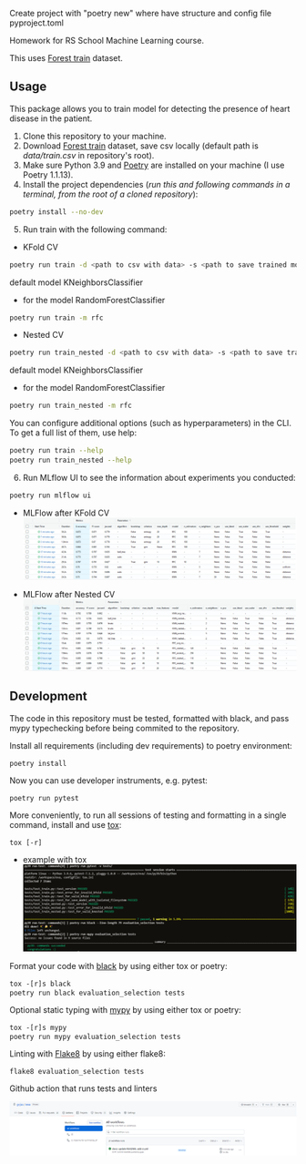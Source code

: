 Create project with "poetry new" where have structure and config file pyproject.toml

Homework for RS School Machine Learning course.

This uses [Forest train](https://www.kaggle.com/competitions/forest-cover-type-prediction) dataset.

## Usage
This package allows you to train model for detecting the presence of heart disease in the patient.
1. Clone this repository to your machine.
2. Download [Forest train](https://www.kaggle.com/competitions/forest-cover-type-prediction) dataset, save csv locally (default path is *data/train.csv* in repository's root).
3. Make sure Python 3.9 and [Poetry](https://python-poetry.org/docs/) are installed on your machine (I use Poetry 1.1.13).
4. Install the project dependencies (*run this and following commands in a terminal, from the root of a cloned repository*):
```sh
poetry install --no-dev
```
5. Run train with the following command:
- KFold CV
```sh
poetry run train -d <path to csv with data> -s <path to save trained model>
```
default model KNeighborsClassifier  
- for the model RandomForestClassifier
```sh
poetry run train -m rfc
```

- Nested CV
```sh
poetry run train_nested -d <path to csv with data> -s <path to save trained model>
```
default model KNeighborsClassifier  
- for the model RandomForestClassifier
```sh
poetry run train_nested -m rfc
```

You can configure additional options (such as hyperparameters) in the CLI. To get a full list of them, use help:
```sh
poetry run train --help
poetry run train_nested --help
```
6. Run MLflow UI to see the information about experiments you conducted:
```sh
poetry run mlflow ui
```
- MLFlow after KFold CV
![MLFlow experiments example](./MLFlow.png)

- MLFlow after Nested CV
![MLFlow experiments example](./MLFlow_NestedCV.png)

## Development

The code in this repository must be tested, formatted with black, and pass mypy typechecking before being commited to the repository.

Install all requirements (including dev requirements) to poetry environment:
```
poetry install
```
Now you can use developer instruments, e.g. pytest:
```
poetry run pytest
```
More conveniently, to run all sessions of testing and formatting in a single command, install and use [tox](https://tox.wiki/en/latest/index.html): 
```
tox [-r]
```
- example with tox
![Tox example](./Tox.png)


Format your code with [black](https://github.com/psf/black) by using either tox or poetry:
```
tox -[r]s black
poetry run black evaluation_selection tests
```
Optional static typing with [mypy](http://mypy.readthedocs.io/en/latest/getting_started.html) by using either tox or poetry:
```
tox -[r]s mypy
poetry run mypy evaluation_selection tests
```

Linting with [Flake8](https://flake8.pycqa.org/en/latest/) by using either flake8:
```
flake8 evaluation_selection tests
```

Github action that runs tests and linters

![Github_action example](./Github_action.png)